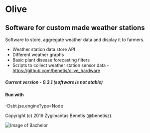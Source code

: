 # Olive
## Software for custom made weather stations

Software to store, aggregate weather data and display it to farmers.

- Weather station data store API
- Different weather graphs
- Basic plant disease forecasting filters
- Scripts to collect weather station sensor data - https://github.com/benetis/olive_hardware

##### Current version - 0.3.1 (software is not stable)

#### Run with
-Dsbt.jse.engineType=Node


Copyright (c) 2016 Zygimantas Benetis (@benetisz).

![Image of Bachelor](https://i.imgur.com/Z6XT0Cd.png)